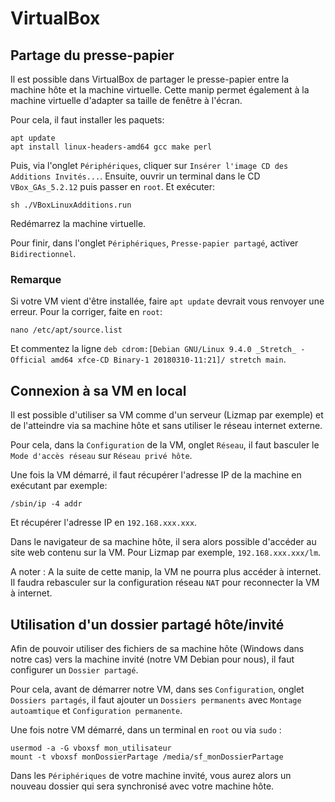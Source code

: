 # VirtualBox #

## Partage du presse-papier ##

Il est possible dans VirtualBox de partager le presse-papier entre la machine hôte et la machine virtuelle. Cette manip permet également à la machine virtuelle d'adapter sa taille de fenêtre à l'écran.

Pour cela, il faut installer les paquets:

	apt update
	apt install linux-headers-amd64 gcc make perl
	
Puis, via l'onglet `Périphériques`, cliquer sur `Insérer l'image CD des Additions Invités...`. Ensuite, ouvrir un terminal dans le CD `VBox_GAs_5.2.12` puis passer en `root`. Et exécuter:

	sh ./VBoxLinuxAdditions.run
	
Redémarrez la machine virtuelle.

Pour finir, dans l'onglet `Périphériques`, `Presse-papier partagé`, activer `Bidirectionnel`.

### Remarque ###

Si votre VM vient d'être installée, faire `apt update` devrait vous renvoyer une erreur. Pour la corriger, faite en `root`:

	nano /etc/apt/source.list
	
Et commentez la ligne `deb cdrom:[Debian GNU/Linux 9.4.0 _Stretch_ - Official amd64 xfce-CD Binary-1 20180310-11:21]/ stretch main`.

## Connexion à sa VM en local ##

Il est possible d'utiliser sa VM comme d'un serveur (Lizmap par exemple) et de l'atteindre via sa machine hôte et sans utiliser le réseau internet externe.

Pour cela, dans la `Configuration` de la VM, onglet `Réseau`, il faut basculer le `Mode d'accès réseau` sur `Réseau privé hôte`.

Une fois la VM démarré, il faut récupérer l'adresse IP de la machine en exécutant par exemple:

	/sbin/ip -4 addr
	
Et récupérer l'adresse IP en `192.168.xxx.xxx`.
	
Dans le navigateur de sa machine hôte, il sera alors possible d'accéder au site web contenu sur la VM. Pour Lizmap par exemple, `192.168.xxx.xxx/lm`.

A noter : A la suite de cette manip, la VM ne pourra plus accéder à internet. Il faudra rebasculer sur la configuration réseau `NAT` pour reconnecter la VM à internet.

## Utilisation d'un dossier partagé hôte/invité ##

Afin de pouvoir utiliser des fichiers de sa machine hôte (Windows dans notre cas) vers la machine invité (notre VM Debian pour nous), il faut configurer un `Dossier partagé`.

Pour cela, avant de démarrer notre VM, dans ses `Configuration`, onglet `Dossiers partagés`, il faut ajouter un `Dossiers permanents` avec `Montage autoamtique` et `Configuration permanente`.

Une fois notre VM démarré, dans un terminal en `root` ou via `sudo` :

	usermod -a -G vboxsf mon_utilisateur
	mount -t vboxsf monDossierPartage /media/sf_monDossierPartage

Dans les `Périphériques` de votre machine invité, vous aurez alors un nouveau dossier qui sera synchronisé avec votre machine hôte.

